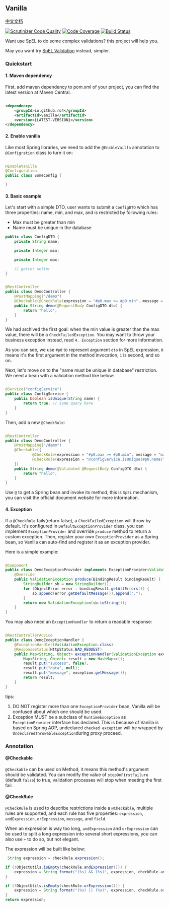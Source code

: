 ## Vanilla
[中文文档](https://github.com/ro4/vanilla/blob/main/README-zh.md)

[![Scrutinizer Code Quality](https://scrutinizer-ci.com/g/ro4/vanilla/badges/quality-score.png?b=main)](https://scrutinizer-ci.com/g/ro4/vanilla/?branch=main)
[![Code Coverage](https://scrutinizer-ci.com/g/ro4/vanilla/badges/coverage.png?b=main)](https://scrutinizer-ci.com/g/ro4/vanilla/?branch=main)
[![Build Status](https://scrutinizer-ci.com/g/ro4/vanilla/badges/build.png?b=main)](https://scrutinizer-ci.com/g/ro4/vanilla/build-status/main)


Want use SpEL to do some complex validations? this project will help you.  

May you want try [SpEL Validation](https://github.com/ro4/spel-validation) instead, simpler.  

### Quickstart

#### 1. Maven dependency

First, add maven dependency to pom.xml of your project, you can find the latest version at Maven Central.

```xml

<dependency>
    <groupId>io.github.ro4</groupId>
    <artifactId>vanilla</artifactId>
    <version>{LATEST-VERSION}</version>
</dependency>
```

#### 2. Enable vanilla

Like most Spring libraries, we need to add the `@EnableVailla` annotation to `@Configration` class to turn it on:

```java

@EnableVanilla
@Configuration
public class SomeConfig {

}
```

#### 3. Basic example

Let's start with a simple DTO, user wants to submit a `ConfigDTO` which has three properties: name, min, and max, and is restricted by following rules:

* Max must be greater than min
* Name must be unique in the database

```java
public class ConfigDTO {
    private String name;

    private Integer min;

    private Integer max;

    // getter setter 
}
```

```java

@RestController
public class DemoController {
    @PostMapping("/demo")
    @Checkable(@CheckRule(expression = "#p0.max >= #p0.min", message = "max must greater than min"))
    public String demo(@RequestBody ConfigDTO dto) {
        return "hello";
    }
}
```

We had archived the first goal: when the min value is greater than the max value, there will be a `CheckFailedException`. You may want to throw your business exception instead, read `4. Exception` section for more information.

As you can see, we use `#p0` to represent argument `dto` in SpEL expression, `0` means it's the first argument in the method invocation, `1` is second, and so on.  

Next, let's move on to the "name must be unique in database" restriction. We need a bean with a validation method like below:

```java

@Service("configService")
public class ConfigService {
    public boolean isUnique(String name) {
        return true; // some query here
    }
}
```

Then, add a new `@CheckRule`:

```java

@RestController
public class DemoController {
    @PostMapping("/demo")
    @Checkable({
            @CheckRule(expression = "#p0.max >= #p0.min", message = "max must greater than min"),
            @CheckRule(expression = "@configService.isUnique(#p0.name)", message = "name already exists")
    })
    public String demo(@Validated @RequestBody ConfigDTO dto) {
        return "hello";
    }
}
```

Use `@` to get a Spring bean and invoke its method, this is `SpEL` mechanism, you can visit the official document website for more information.

#### 4. Exception

If a `@CheckRule` fails(return false), a `CheckFailedException` will throw by default. It's configured in `DefaultExceptionProvider` class, you can implement `ExceptionProvider` and override `produce` method to return a custom exception. Then, register your own `ExceptionProvider` as a Spring bean, so Vanilla can auto-find and register it as an exception provider.

Here is a simple example:

```java

@Component
public class DemoExceptionProvider implements ExceptionProvider<ValidationException> {
    @Override
    public ValidationException produce(BindingResult bindingResult) {
        StringBuilder sb = new StringBuilder();
        for (ObjectError error : bindingResult.getAllErrors()) {
            sb.append(error.getDefaultMessage()).append(",");
        }
        return new ValidationException(sb.toString());
    }
}

```

You may also need an `ExceptionHandler` to return a readable response:

```java

@RestControllerAdvice
public class DemoExceptionHandler {
    @ExceptionHandler(ValidationException.class)
    @ResponseStatus(HttpStatus.BAD_REQUEST)
    public Map<String, Object> exceptionHandler(ValidationException exception) {
        Map<String, Object> result = new HashMap<>();
        result.put("success", false);
        result.put("data", null);
        result.put("message", exception.getMessage());
        return result;
    }
}

```

tips:

1. DO NOT register more than one `ExceptionProvider` bean, Vanilla will be confused about which one should be used.
2. Exception MUST be a subclass of `RuntimeException` as `ExceptionProvider` interface has declared. This is because of Vanilla is based on Spring AOP, undeclared `checked exception` will be wrapped by `UndeclaredThrowableException`during proxy proceed.

### Annotation

#### @Checkable

`@Checkable` can be used on Method, it means this method's argument should be validated. You can modify the value of `stopOnFirstFailure` (default `false`) to true, validation processes will stop when meeting the first fail.

#### @CheckRule

`@CheckRule` is used to describe restrictions inside a `@Checkable`, multiple rules are supported, and each rule has five properties: `expression`, `andExpression`, `orExpression`, `message`, and `field`.     

When an expression is way too long, `andExpression` and `orExpression` can be used to split a long expression into several short expressions, you can also use `+` to do so, but not elegant.    

The expression will be built like below:

```groovy
 String expression = checkRule.expression();

if (!ObjectUtils.isEmpty(checkRule.andExpression())) {
    expression = String.format("(%s) && (%s)", expression, checkRule.andExpression());
}

if (!ObjectUtils.isEmpty(checkRule.orExpression())) {
    expression = String.format("(%s) || (%s)", expression, checkRule.orExpression());
}
return expression;
```